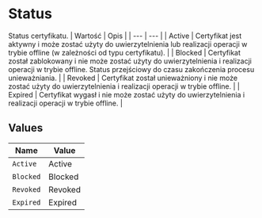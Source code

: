 # Status

Status certyfikatu.
| Wartość | Opis |
| --- | --- |
| Active | Certyfikat jest aktywny i może zostać użyty do uwierzytelnienia lub realizacji operacji w trybie offline (w zależności od typu certyfikatu). |
| Blocked | Certyfikat został zablokowany i nie może zostać użyty do uwierzytelnienia i realizacji operacji w trybie offline.            Status przejściowy do czasu zakończenia procesu unieważniania. |
| Revoked | Certyfikat został unieważniony i nie może zostać użyty do uwierzytelnienia i realizacji operacji w trybie offline. |
| Expired | Certyfikat wygasł i nie może zostać użyty do uwierzytelnienia i realizacji operacji w trybie offline. |



## Values

| Name      | Value     |
| --------- | --------- |
| `Active`  | Active    |
| `Blocked` | Blocked   |
| `Revoked` | Revoked   |
| `Expired` | Expired   |